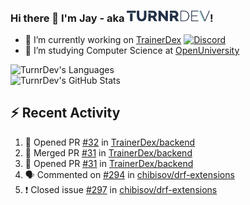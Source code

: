 ### Hi there 👋 I'm Jay - aka <img src="https://raw.githubusercontent.com/TurnrDev/TurnrDev/master/Logo/SVG/TurnrDev_Logo_Dark%20Blue%20%26%20Teal.svg" alt="TurnrDev" height="17.5px">!

- 🔭 I’m currently working on [TrainerDex](https://www.github.com/TrainerDex) [![Discord](https://discordapp.com/api/v6/guilds/364313717720219651/widget.png?style=shield)](http://discord.trainerdex.co.uk/)
- 🤔 I’m studying Computer Science at [OpenUniversity](http://www.open.ac.uk/courses/computing-it/degrees/bsc-computing-it-software-q62-soft)

![TurnrDev's Languages](https://github-readme-stats.vercel.app/api/top-langs/?username=TurnrDev&layout=compact&hide_border=true&title_color=1fa6aa&text_color=233247)
<br>
![TurnrDev's GitHub Stats](https://github-readme-stats.vercel.app/api?username=TurnrDev&show_icons=true&hide_border=true&count_private=true&include_all_commits=true&icon_color=1fa6aa&title_color=1fa6aa&text_color=233247)
<br>

## :zap: Recent Activity

<!--START_SECTION:activity-->
1. 💪 Opened PR [#32](https://github.com//TrainerDex/backend/pull/32) in [TrainerDex/backend](https://github.com//TrainerDex/backend)
2. 🎉 Merged PR [#31](https://github.com//TrainerDex/backend/pull/31) in [TrainerDex/backend](https://github.com//TrainerDex/backend)
3. 💪 Opened PR [#31](https://github.com//TrainerDex/backend/pull/31) in [TrainerDex/backend](https://github.com//TrainerDex/backend)
4. 🗣 Commented on [#294](https://github.com//chibisov/drf-extensions/issues/294) in [chibisov/drf-extensions](https://github.com//chibisov/drf-extensions)
5. ❗️ Closed issue [#297](https://github.com//chibisov/drf-extensions/issues/297) in [chibisov/drf-extensions](https://github.com//chibisov/drf-extensions)
<!--END_SECTION:activity-->

